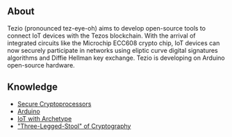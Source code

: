 ## About

Tezio (pronounced tez-eye-oh) aims to develop open-source tools to connect IoT devices with the Tezos blockchain. With the arrival of integrated circuits like the Microchip ECC608 crypto chip, IoT devices can now securely participate in networks using eliptic curve digital signatures algorithms and Diffie Hellman key exchange. Tezio is developing on Arduino open-source hardware. 

## Knowledge

* [Secure Cryptoprocessors](https://en.wikipedia.org/wiki/Secure_cryptoprocessor)
* [Arduino](https://arduino.cc)
* [IoT with Archetype](https://docs.archetype-lang.org/contract-library/iot/switch)
* ["Three-Legged-Stool" of Cryptography](https://ww1.microchip.com/downloads/en/DeviceDoc/Atmel-8972-CryptoAuth-3-Legged-Stool-Article.pdf)
